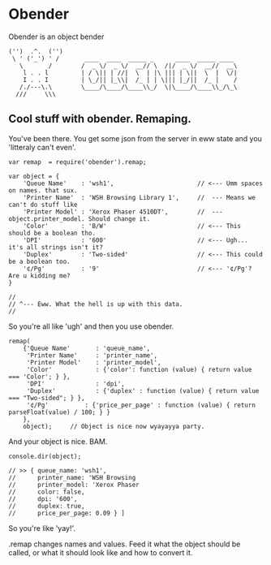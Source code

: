
Obender
===============

Obender is an object bender

	('')  .^.  ('')		
	 \ ' ('_') ' /		 ____  ____  _____ _      ____  _____ ____
	   \       / 		/  _ \/  _ \/  __// \  /|/  _ \/  __//  __\
	    l . . l			| / \|| | //|  \  | |\ ||| | \||  \  |  \/|
	    I . . I			| \_/|| |_\\|  /_ | | \||| |_/||  /_ |    /
	   /./---\.\		\____/\____/\____\\_/  \|\____/\____\\_/\_\
	  ///     \\\		


## Cool stuff with obender. Remaping.

You've been there. You get some json from the server in eww state and you 
'litteraly can't even'. 

	
	var remap  = require('obender').remap;
	
	var object = {			
		'Queue Name'	: 'wsh1',						// <--- Umm spaces on names. that sux.
		'Printer Name'	: 'WSH Browsing Library 1',		//  --- Means we can't do stuff like
		'Printer Model'	: 'Xerox Phaser 4510DT',		//  --- object.printer_model. Should change it.
		'Color'			: 'B/W'							// <--- This should be a boolean tho.
		'DPI'			: '600'							// <--- Ugh... it's all strings isn't it?
		'Duplex'		: 'Two-sided'					// <--- This could be a boolean too.
		'¢/Pg'			: '9'							// <--- '¢/Pg'? Are u kidding me?
	}

	// 
	// ^--- Eww. What the hell is up with this data.
	// 
		

So you're all like 'ugh' and then you use obender.
	
	remap(
		{'Queue Name'		: 'queue_name',
		 'Printer Name'		: 'printer_name',
		 'Printer Model'	: 'printer_model',
		 'Color'			: {'color': function (value) { return value === 'Color'; } },
		 'DPI'				: 'dpi',
		 'Duplex'			: {'duplex' : function (value) { return value === "Two-sided"; } },
		 '¢/Pg'			 : {'price_per_page' : function (value) { return parseFloat(value) / 100; } }
		},
		object);	 // Object is nice now wyayayya party.

And your object is nice. BAM.

	console.dir(object);

	// >> { queue_name: 'wsh1',
	//      printer_name: 'WSH Browsing 
	//      printer_model: 'Xerox Phaser
	//      color: false,
	//      dpi: '600',
	//      duplex: true,
	//      price_per_page: 0.09 } ]

So you're like 'yay!'.
		
.remap changes names and values. Feed it what the object should be called, or what it should look like and how to convert it.